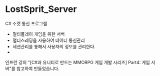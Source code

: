 # LostSprit_Server

C# 소켓 통신 프로그램
- 멀티플레이 게임을 위한 서버
- 멀티스레딩을 사용하여 데이터 통신관리
- 세션관리를 통해서 사용자의 정보를 관리한다.
- 

인프런 강의
"[C#과 유니티로 만드는 MMORPG 게임 개발 시리즈] Part4: 게임 서버"를 참고하여 만들었습니다.
